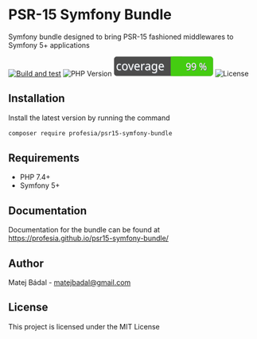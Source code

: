 # PSR-15 Symfony Bundle
Symfony bundle designed to bring PSR-15 fashioned middlewares to Symfony 5+ applications

[![Build and test](https://github.com/profesia/psr15-symfony-bundle/actions/workflows/test-runner.yml/badge.svg?branch=master)](https://github.com/profesia/psr15-symfony-bundle/actions/workflows/test-runner.yml)
![PHP Version](https://img.shields.io/packagist/php-v/profesia/psr15-symfony-bundle)
[![Test Coverage](https://raw.githubusercontent.com/profesia/psr15-symfony-bundle/master/badge-coverage.svg)](https://packagist.org/packages/profesia/psr15-symfony-bundle)
![License](https://img.shields.io/packagist/l/profesia/psr15-symfony-bundle)

## Installation
Install the latest version by running the command
```bash
composer require profesia/psr15-symfony-bundle
```
## Requirements
- PHP 7.4+
- Symfony 5+
## Documentation
Documentation for the bundle can be found at https://profesia.github.io/psr15-symfony-bundle/
## Author
Matej Bádal - matejbadal@gmail.com
## License
This project is licensed under the MIT License
